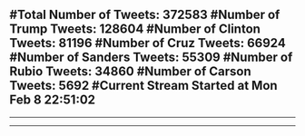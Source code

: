 #Total Number of Tweets: 372583 
#Number of Trump Tweets: 128604
#Number of Clinton Tweets: 81196
#Number of Cruz Tweets: 66924
#Number of Sanders Tweets: 55309
#Number of Rubio Tweets: 34860
#Number of Carson Tweets: 5692
#Current Stream Started at Mon Feb  8 22:51:02
---
---
---

